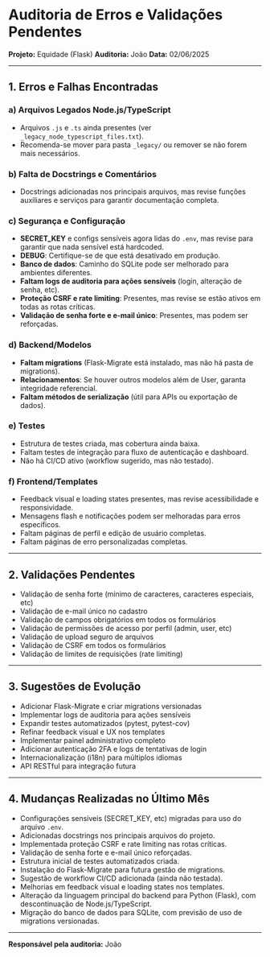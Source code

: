 # Auditoria de Erros e Validações Pendentes

**Projeto:** Equidade (Flask)
**Auditoria:** João
**Data:** 02/06/2025

---

## 1. Erros e Falhas Encontradas

### a) Arquivos Legados Node.js/TypeScript
- Arquivos `.js` e `.ts` ainda presentes (ver `_legacy_node_typescript_files.txt`).
- Recomenda-se mover para pasta `_legacy/` ou remover se não forem mais necessários.

### b) Falta de Docstrings e Comentários
- Docstrings adicionadas nos principais arquivos, mas revise funções auxiliares e serviços para garantir documentação completa.

### c) Segurança e Configuração
- **SECRET_KEY** e configs sensíveis agora lidas do `.env`, mas revise para garantir que nada sensível está hardcoded.
- **DEBUG**: Certifique-se de que está desativado em produção.
- **Banco de dados**: Caminho do SQLite pode ser melhorado para ambientes diferentes.
- **Faltam logs de auditoria para ações sensíveis** (login, alteração de senha, etc).
- **Proteção CSRF e rate limiting**: Presentes, mas revise se estão ativos em todas as rotas críticas.
- **Validação de senha forte e e-mail único**: Presentes, mas podem ser reforçadas.

### d) Backend/Modelos
- **Faltam migrations** (Flask-Migrate está instalado, mas não há pasta de migrations).
- **Relacionamentos**: Se houver outros modelos além de User, garanta integridade referencial.
- **Faltam métodos de serialização** (útil para APIs ou exportação de dados).

### e) Testes
- Estrutura de testes criada, mas cobertura ainda baixa.
- Faltam testes de integração para fluxo de autenticação e dashboard.
- Não há CI/CD ativo (workflow sugerido, mas não testado).

### f) Frontend/Templates
- Feedback visual e loading states presentes, mas revise acessibilidade e responsividade.
- Mensagens flash e notificações podem ser melhoradas para erros específicos.
- Faltam páginas de perfil e edição de usuário completas.
- Faltam páginas de erro personalizadas completas.

---

## 2. Validações Pendentes

- Validação de senha forte (mínimo de caracteres, caracteres especiais, etc)
- Validação de e-mail único no cadastro
- Validação de campos obrigatórios em todos os formulários
- Validação de permissões de acesso por perfil (admin, user, etc)
- Validação de upload seguro de arquivos
- Validação de CSRF em todos os formulários
- Validação de limites de requisições (rate limiting)

---

## 3. Sugestões de Evolução

- Adicionar Flask-Migrate e criar migrations versionadas
- Implementar logs de auditoria para ações sensíveis
- Expandir testes automatizados (pytest, pytest-cov)
- Refinar feedback visual e UX nos templates
- Implementar painel administrativo completo
- Adicionar autenticação 2FA e logs de tentativas de login
- Internacionalização (i18n) para múltiplos idiomas
- API RESTful para integração futura

---

## 4. Mudanças Realizadas no Último Mês

- Configurações sensíveis (SECRET_KEY, etc) migradas para uso do arquivo `.env`.
- Adicionadas docstrings nos principais arquivos do projeto.
- Implementada proteção CSRF e rate limiting nas rotas críticas.
- Validação de senha forte e e-mail único reforçadas.
- Estrutura inicial de testes automatizados criada.
- Instalação do Flask-Migrate para futura gestão de migrations.
- Sugestão de workflow CI/CD adicionada (ainda não testada).
- Melhorias em feedback visual e loading states nos templates.
- Alteração da linguagem principal do backend para Python (Flask), com descontinuação de Node.js/TypeScript.
- Migração do banco de dados para SQLite, com previsão de uso de migrations versionadas.

---

**Responsável pela auditoria:**  João

